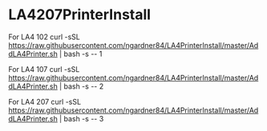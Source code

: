 # LA4207PrinterInstall

For LA4 102
curl -sSL https://raw.githubusercontent.com/ngardner84/LA4PrinterInstall/master/AddLA4Printer.sh | bash -s -- 1

For LA4 107
curl -sSL https://raw.githubusercontent.com/ngardner84/LA4PrinterInstall/master/AddLA4Printer.sh | bash -s -- 2

For LA4 207
curl -sSL https://raw.githubusercontent.com/ngardner84/LA4PrinterInstall/master/AddLA4Printer.sh | bash -s -- 3
